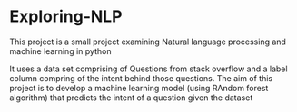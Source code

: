 # Exploring-NLP
This project is a small project examining Natural language processing and machine learning in python

It uses a data set comprising of Questions from stack overflow and a label column compring of the intent behind those questions.
The aim of this project is to develop a machine learning model (using RAndom forest algorithm) that predicts the intent of a question given the dataset
